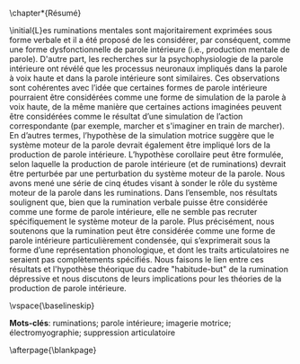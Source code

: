 \chapter*{Résumé}

\initial{L}es ruminations mentales sont majoritairement exprimées sous forme verbale et il a été proposé de les considérer, par conséquent, comme une forme dysfonctionnelle de parole intérieure (i.e., production mentale de parole). D'autre part, les recherches sur la psychophysiologie de la parole intérieure ont révélé que les processus neuronaux impliqués dans la parole à voix haute et dans la parole intérieure sont similaires. Ces observations sont cohérentes avec l’idée que certaines formes de parole intérieure pourraient être considérées comme une forme de simulation de la parole à voix haute, de la même manière que certaines actions imaginées peuvent être considérées comme le résultat d’une simulation de l’action correspondante (par exemple, marcher et s'imaginer en train de marcher). En d’autres termes, l’hypothèse de la simulation motrice suggère que le système moteur de la parole devrait également être impliqué lors de la production de parole intérieure. L’hypothèse corollaire peut être formulée, selon laquelle la production de parole intérieure (et de ruminations) devrait être perturbée par une perturbation du système moteur de la parole. Nous avons mené une série de cinq études visant à sonder le rôle du système moteur de la parole dans les ruminations. Dans l’ensemble, nos résultats soulignent que, bien que la rumination verbale puisse être considérée comme une forme de parole intérieure, elle ne semble pas recruter spécifiquement le système moteur de la parole. Plus précisément, nous soutenons que la rumination peut être considérée comme une forme de parole intérieure particulièrement condensée, qui s’exprimerait sous la forme d’une représentation phonologique, et dont les traits articulatoires ne seraient pas complètements spécifiés. Nous faisons le lien entre ces résultats et l'hypothèse théorique du cadre "habitude-but" de la rumination dépressive et nous discutons de leurs implications pour les théories de la production de parole intérieure.

\vspace{\baselineskip}

**Mots-clés**: ruminations; parole intérieure; imagerie motrice; électromyographie; suppression articulatoire

\afterpage{\blankpage}
